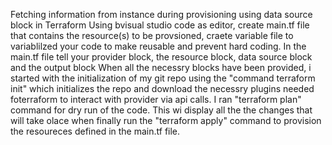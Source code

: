 Fetching information from instance during provisioning using data source block in Terraform
Using bvisual studio code as editor, create main.tf file that contains the resource(s) to be provsioned, craete variable file to variablilzed your code to make reusable and prevent hard coding.
In the main.tf file tell your provider block, the resource block, data source block and the output block
When all the necessry blocks have been provided, i started with the initialization of my git repo using the "command terraform init" which initializes the repo and download the necessry plugins needed foterraform to interact with provider via api calls.
I ran "terraform plan" command for dry run of the code. This wi display all the the changes that will take olace when finally run the "terraform apply" command to provision the resoureces defined in the main.tf file. 
